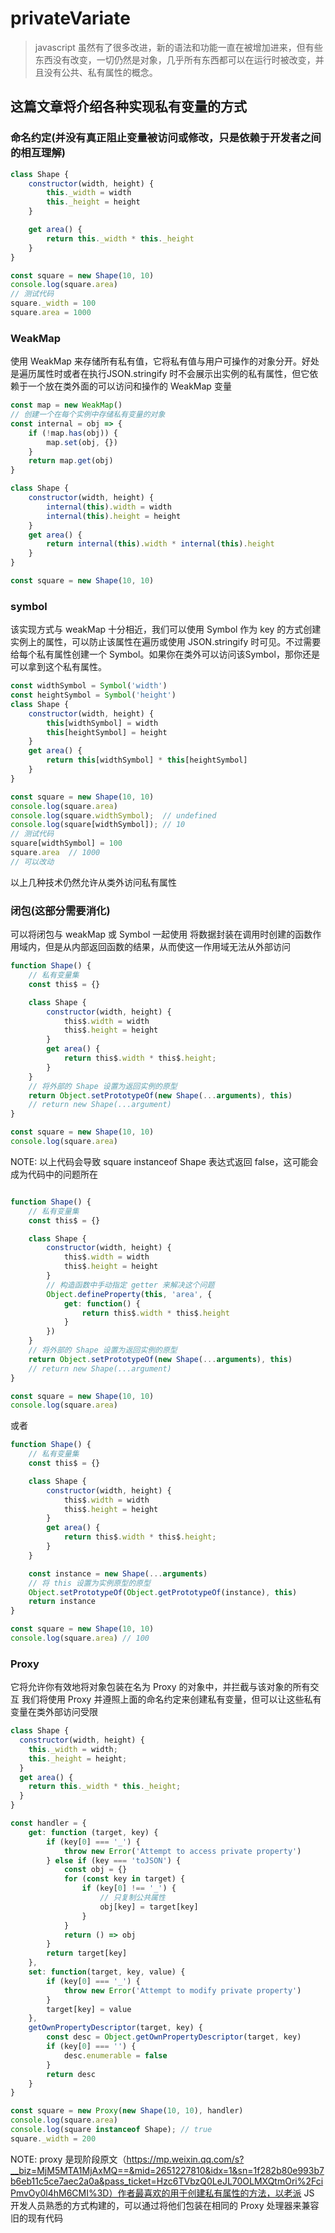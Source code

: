 # privateVariate

> javascript 虽然有了很多改进，新的语法和功能一直在被增加进来，但有些东西没有改变，一切仍然是对象，几乎所有东西都可以在运行时被改变，并且没有公共、私有属性的概念。

## 这篇文章将介绍各种实现私有变量的方式

### 命名约定(并没有真正阻止变量被访问或修改，只是依赖于开发者之间的相互理解)

```js
class Shape {
    constructor(width, height) {
        this._width = width
        this._height = height
    }

    get area() {
        return this._width * this._height
    }
}

const square = new Shape(10, 10)
console.log(square.area)
// 测试代码
square._width = 100
square.area = 1000

```

### WeakMap

使用 WeakMap 来存储所有私有值，它将私有值与用户可操作的对象分开。好处是遍历属性时或者在执行JSON.stringify 时不会展示出实例的私有属性，但它依赖于一个放在类外面的可以访问和操作的 WeakMap 变量

```js
const map = new WeakMap()
// 创建一个在每个实例中存储私有变量的对象
const internal = obj => {
    if (!map.has(obj)) {
        map.set(obj, {})
    }
    return map.get(obj)
}

class Shape {
    constructor(width, height) {
        internal(this).width = width
        internal(this).height = height
    }
    get area() {
        return internal(this).width * internal(this).height
    }
}

const square = new Shape(10, 10)

```

### symbol

该实现方式与 weakMap 十分相近，我们可以使用 Symbol 作为 key 的方式创建实例上的属性，可以防止该属性在遍历或使用 JSON.stringify 时可见。不过需要给每个私有属性创建一个 Symbol。如果你在类外可以访问该Symbol，那你还是可以拿到这个私有属性。

```js
const widthSymbol = Symbol('width')
const heightSymbol = Symbol('height')
class Shape {
    constructor(width, height) {
        this[widthSymbol] = width
        this[heightSymbol] = height
    }
    get area() {
        return this[widthSymbol] * this[heightSymbol]
    }
}

const square = new Shape(10, 10)
console.log(square.area)
console.log(square.widthSymbol);  // undefined
console.log(square[widthSymbol]); // 10
// 测试代码
square[widthSymbol] = 100
square.area  // 1000
// 可以改动
```

以上几种技术仍然允许从类外访问私有属性

### 闭包(这部分需要消化)
可以将闭包与 weakMap 或 Symbol 一起使用
将数据封装在调用时创建的函数作用域内，但是从内部返回函数的结果，从而使这一作用域无法从外部访问

```js
function Shape() {
    // 私有变量集
    const this$ = {}

    class Shape {
        constructor(width, height) {
            this$.width = width
            this$.height = height
        }
        get area() {
            return this$.width * this$.height;
        }
    }
    // 将外部的 Shape 设置为返回实例的原型
    return Object.setPrototypeOf(new Shape(...arguments), this)
    // return new Shape(...argument)
}

const square = new Shape(10, 10)
console.log(square.area)

```
NOTE: 以上代码会导致 square instanceof Shape 表达式返回 false，这可能会成为代码中的问题所在

```js

function Shape() {
    // 私有变量集
    const this$ = {}

    class Shape {
        constructor(width, height) {
            this$.width = width
            this$.height = height
        }
        // 构造函数中手动指定 getter 来解决这个问题
        Object.defineProperty(this, 'area', {
            get: function() {
                return this$.width * this$.height
            }
        })
    }
    // 将外部的 Shape 设置为返回实例的原型
    return Object.setPrototypeOf(new Shape(...arguments), this)
    // return new Shape(...argument)
}

const square = new Shape(10, 10)
console.log(square.area)

```
或者
```js
function Shape() {
    // 私有变量集
    const this$ = {}

    class Shape {
        constructor(width, height) {
            this$.width = width
            this$.height = height
        }
        get area() {
            return this$.width * this$.height;
        }
    }

    const instance = new Shape(...arguments)
    // 将 this 设置为实例原型的原型
    Object.setPrototypeOf(Object.getPrototypeOf(instance), this)
    return instance
}

const square = new Shape(10, 10)
console.log(square.area) // 100

```

### Proxy

它将允许你有效地将对象包装在名为 Proxy 的对象中，并拦截与该对象的所有交互
我们将使用 Proxy 并遵照上面的命名约定来创建私有变量，但可以让这些私有变量在类外部访问受限

```js
class Shape {
  constructor(width, height) {
    this._width = width;
    this._height = height;
  }
  get area() {
    return this._width * this._height;
  }
}

const handler = {
    get: function (target, key) {
        if (key[0] === '_') {
            throw new Error('Attempt to access private property')
        } else if (key === 'toJSON') {
            const obj = {}
            for (const key in target) {
                if (key[0] !== '_') {
                    // 只复制公共属性
                    obj[key] = target[key]
                }
            }
            return () => obj
        }
        return target[key]
    },
    set: function(target, key, value) {
        if (key[0] === '_') {
            throw new Error('Attempt to modify private property')
        }
        target[key] = value
    },
    getOwnPropertyDescriptor(target, key) {
        const desc = Object.getOwnPropertyDescriptor(target, key)
        if (key[0] === '') {
            desc.enumerable = false
        }
        return desc
    }
}

const square = new Proxy(new Shape(10, 10), handler)
console.log(square.area)
console.log(square instanceof Shape); // true
square._width = 200

```

NOTE: proxy 是现阶段原文（https://mp.weixin.qq.com/s?__biz=MjM5MTA1MjAxMQ==&mid=2651227810&idx=1&sn=1f282b80e993b7b6eb11c5ce7aec2a0a&pass_ticket=Hzc6TVbzQ0LeJL70OLMXQtmOri%2FciPmvOy0l4hM6CMI%3D）作者最喜欢的用于创建私有属性的方法，以老派 JS 开发人员熟悉的方式构建的，可以通过将他们包装在相同的 Proxy 处理器来兼容旧的现有代码